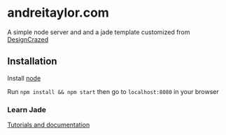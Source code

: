 andreitaylor.com
=======

A simple node server and and a jade template customized from [DesignCrazed](http://designscrazed.org/free-responsive-html5-css3-templates/)

## Installation

Install [node](www.nodejs.org)

Run ```npm install && npm start``` then go to ```localhost:8080``` in your browser

### Learn Jade
[Tutorials and documentation](http://jade-lang.com/)
